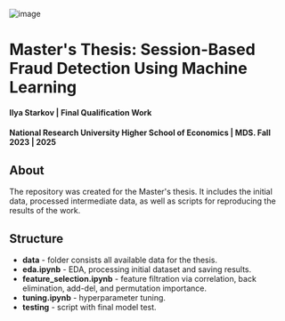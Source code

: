 ![image](https://github.com/user-attachments/assets/a3ba287a-b92c-4c3e-8d7e-28cfca6fa15f)
# Master's Thesis: Session-Based Fraud Detection Using Machine Learning
#### Ilya Starkov | Final Qualification Work 
#### National Research University Higher School of Economics | MDS. Fall 2023 | 2025

## About
The repository was created for the Master's thesis. It includes the initial data, processed intermediate data, as well as scripts for reproducing the results of the work.

## Structure
* **data** - folder consists all available data for the thesis.
* **eda.ipynb** - EDA, processing initial dataset and saving results.
* **feature_selection.ipynb** - feature filtration via correlation, back elimination, add-del, and permutation importance.
* **tuning.ipynb** - hyperparameter tuning.
* **testing** - script with final model test.
